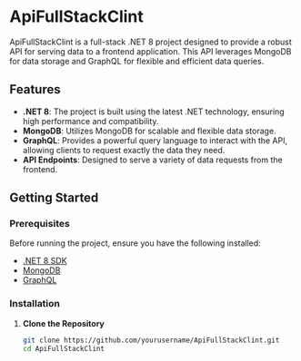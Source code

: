 # ApiFullStackClint

ApiFullStackClint is a full-stack .NET 8 project designed to provide a robust API for serving data to a frontend application. This API leverages MongoDB for data storage and GraphQL for flexible and efficient data queries.

## Features

- **.NET 8**: The project is built using the latest .NET technology, ensuring high performance and compatibility.
- **MongoDB**: Utilizes MongoDB for scalable and flexible data storage.
- **GraphQL**: Provides a powerful query language to interact with the API, allowing clients to request exactly the data they need.
- **API Endpoints**: Designed to serve a variety of data requests from the frontend.

## Getting Started

### Prerequisites

Before running the project, ensure you have the following installed:

- [.NET 8 SDK](https://dotnet.microsoft.com/download)
- [MongoDB](https://www.mongodb.com/try/download/community)
- [GraphQL](https://graphql.org/)

### Installation

1. **Clone the Repository**

   ```bash
   git clone https://github.com/yourusername/ApiFullStackClint.git
   cd ApiFullStackClint
